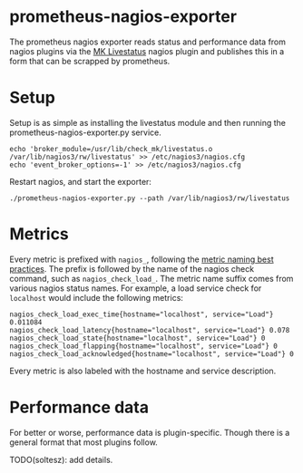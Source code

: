 # prometheus-nagios-exporter

The prometheus nagios exporter reads status and performance data from nagios
plugins via the [MK Livestatus][livestatus] nagios plugin and publishes this
in a form that can be scrapped by prometheus.

[livestatus]: https://mathias-kettner.de/checkmk_livestatus.html

# Setup

Setup is as simple as installing the livestatus module and then running the
prometheus-nagios-exporter.py service.

    echo 'broker_module=/usr/lib/check_mk/livestatus.o /var/lib/nagios3/rw/livestatus' >> /etc/nagios3/nagios.cfg
    echo 'event_broker_options=-1' >> /etc/nagios3/nagios.cfg

Restart nagios, and start the exporter:

    ./prometheus-nagios-exporter.py --path /var/lib/nagios3/rw/livestatus

# Metrics

Every metric is prefixed with `nagios_`, following the [metric naming best
practices][naming]. The prefix is followed by the name of the nagios check
command, such as `nagios_check_load_`. The metric name suffix comes from various
nagios status names. For example, a load service check for `localhost` would
include the following metrics:

```
nagios_check_load_exec_time{hostname="localhost", service="Load"} 0.011084
nagios_check_load_latency{hostname="localhost", service="Load"} 0.078
nagios_check_load_state{hostname="localhost", service="Load"} 0
nagios_check_load_flapping{hostname="localhost", service="Load"} 0
nagios_check_load_acknowledged{hostname="localhost", service="Load"} 0
```

Every metric is also labeled with the hostname and service description.

[naming]: https://prometheus.io/docs/practices/naming/

# Performance data

For better or worse, performance data is plugin-specific. Though there is a
general format that most plugins follow.

TODO(soltesz): add details.
